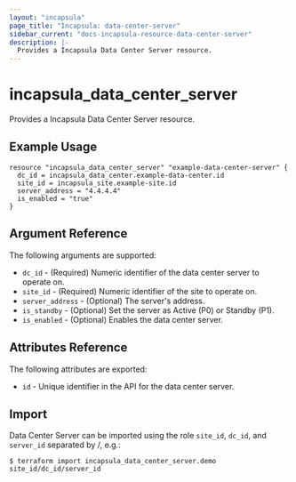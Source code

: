 ```yaml
---
layout: "incapsula"
page_title: "Incapsula: data-center-server"
sidebar_current: "docs-incapsula-resource-data-center-server"
description: |-
  Provides a Incapsula Data Center Server resource.
---
```


# incapsula_data_center_server

Provides a Incapsula Data Center Server resource. 

## Example Usage

```hcl
resource "incapsula_data_center_server" "example-data-center-server" {
  dc_id = incapsula_data_center.example-data-center.id
  site_id = incapsula_site.example-site.id
  server_address = "4.4.4.4"
  is_enabled = "true"
}
```

## Argument Reference

The following arguments are supported:

* `dc_id` - (Required) Numeric identifier of the data center server to operate on.
* `site_id` - (Required) Numeric identifier of the site to operate on.
* `server_address` - (Optional) The server's address.
* `is_standby` - (Optional) Set the server as Active (P0) or Standby (P1).
* `is_enabled` - (Optional) Enables the data center server.

## Attributes Reference

The following attributes are exported:

* `id` - Unique identifier in the API for the data center server.

## Import

Data Center Server can be imported using the role `site_id`, `dc_id`, and `server_id` separated by /, e.g.:

```
$ terraform import incapsula_data_center_server.demo site_id/dc_id/server_id
```